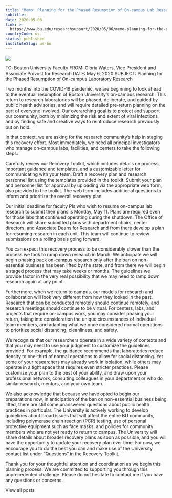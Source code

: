 ```yaml
---
title: "Memo: Planning for the Phased Resumption of On-campus Lab Research"
subtitle: 
date: 2020-05-06
link: >-
  https://www.bu.edu/researchsupport/2020/05/06/memo-planning-for-the-phased-resumption-of-on-campus-lab-research/
countryCode: us
status: published
instituteSlug: us-bu
---
```

![](https://www.bu.edu/researchsupport/wp-content/themes/responsive-framework/icons/apple-touch-icon-precomposed.png)

TO: Boston University Faculty FROM: Gloria Waters, Vice President and Associate Provost for Research DATE: May 6, 2020 SUBJECT: Planning for the Phased Resumption of On-campus Laboratory Research

Two months into the COVID-19 pandemic, we are beginning to look ahead to the eventual resumption of Boston University’s on-campus research. This return to research laboratories will be phased, deliberate, and guided by public health advisories, and will require detailed pre-return planning on the part of everyone involved. Our overarching goal is to protect and support our community, both by minimizing the risk and extent of viral infections and by finding safe and creative ways to reintroduce research previously put on hold.

In that context, we are asking for the research community’s help in staging this recovery effort. Most immediately, we need all principal investigators who manage on-campus labs, facilities, and centers to take the following steps:

Carefully review our Recovery Toolkit, which includes details on process, important guidance and templates, and a customizable letter for communicating with your team. Draft a recovery plan and research personnel list using the templates provided in the toolkit. Submit your plan and personnel list for approval by uploading via the appropriate web form, also provided in the toolkit. The web form includes additional questions to inform and prioritize the overall recovery plan.

Our initial deadline for faculty PIs who wish to resume on-campus lab research to submit their plans is Monday, May 11. Plans are required even for those labs that continued operating during the shutdown. The Office of Research will share submitted plans with department chairs, center directors, and Associate Deans for Research and from there develop a plan for resuming research in each unit. This team will continue to review submissions on a rolling basis going forward.

You can expect this recovery process to be considerably slower than the process we took to ramp down research in March. We anticipate we will begin phasing back on-campus research only after the ban on non-essential business has been lifted by the state, and from there we will begin a staged process that may take weeks or months. The guidelines we provide factor in the very real possibility that we may need to ramp down research again at any point.

Furthermore, when we return to campus, our models for research and collaboration will look very different from how they looked in the past. Research that can be conducted remotely should continue remotely, and research meetings should continue to be virtual. For centers, labs, and projects that require on-campus work, you may consider phasing your return, taking into consideration the unique circumstances of individual team members, and adapting what we once considered normal operations to prioritize social distancing, cleanliness, and safety.

We recognize that our researchers operate in a wide variety of contexts and that you may need to use your judgment to customize the guidelines provided. For example, the guidance recommends that laboratories reduce density to one-third of normal operations to allow for social distancing. Yet some of your researchers may already work in isolation, while others may operate in a tight space that requires even stricter practices. Please customize your plan to the best of your ability, and draw upon your professional network, consulting colleagues in your department or who do similar research, mentors, and your own team.

We also acknowledge that because we have opted to begin our preparations now, in anticipation of the ban on non-essential business being lifted, there are still some unanswered questions about public health practices in particular. The University is actively working to develop guidelines about broad issues that will affect the entire BU community, including polymerase chain reaction (PCR) testing, use of personal protective equipment such as face masks, and policies for community members who are not yet ready to return to campus. The University will share details about broader recovery plans as soon as possible, and you will have the opportunity to update your recovery plan over time. For now, we encourage you to do the best you can and make use of the University contact list under “Questions” in the Recovery Toolkit.

Thank you for your thoughtful attention and coordination as we begin this planning process. We are committed to supporting you through this unprecedented challenge. Please do not hesitate to contact me if you have any questions or concerns.

View all posts